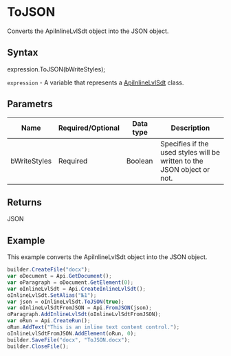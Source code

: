# ToJSON

Converts the ApiInlineLvlSdt object into the JSON object.

## Syntax

expression.ToJSON(bWriteStyles);

`expression` - A variable that represents a [ApiInlineLvlSdt](../ApiInlineLvlSdt.md) class.

## Parametrs

| **Name** | **Required/Optional** | **Data type** | **Description** |
| ------------- | ------------- | ------------- | ------------- |
| bWriteStyles | Required | Boolean | Specifies if the used styles will be written to the JSON object or not. |

## Returns

JSON

## Example

This example converts the ApiInlineLvlSdt object into the JSON object.

```javascript
builder.CreateFile("docx");
var oDocument = Api.GetDocument();
var oParagraph = oDocument.GetElement(0);
var oInlineLvlSdt = Api.CreateInlineLvlSdt();
oInlineLvlSdt.SetAlias("№1");
var json = oInlineLvlSdt.ToJSON(true);
var oInlineLvlSdtFromJSON = Api.FromJSON(json);
oParagraph.AddInlineLvlSdt(oInlineLvlSdtFromJSON);
var oRun = Api.CreateRun();
oRun.AddText("This is an inline text content control.");
oInlineLvlSdtFromJSON.AddElement(oRun, 0);
builder.SaveFile("docx", "ToJSON.docx");
builder.CloseFile();
```
